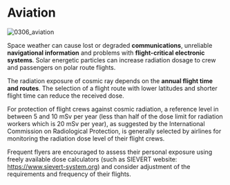 # Aviation

![0306_aviation](./static/0306_aviation.png)

Space weather can cause lost or degraded **communications**, unreliable **navigational information** and problems with **flight-critical electronic systems**. Solar energetic particles can increase radiation dosage to crew and passengers on polar route flights.

The radiation exposure of cosmic ray depends on the **annual flight time and routes**. The selection of a flight route with lower latitudes and shorter flight time can reduce the received dose.

For protection of flight crews against cosmic radiation, a reference level in between 5 and 10 mSv per year (less than half of the dose limit for radiation workers which is 20 mSv per year), as suggested by the International Commission on Radiological Protection, is generally selected by airlines for monitoring the radiation dose level of their flight crews. 

Frequent flyers are encouraged to assess their personal exposure using freely available dose calculators (such as SIEVERT website: <https://www.sievert-system.org>) and consider adjustment of the requirements and frequency of their flights.